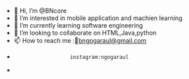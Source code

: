 - 👋 Hi, I’m @BNcore
- 👀 I’m interested in mobile application and machien learning
- 🌱 I’m currently learning software engineering
- 💞️ I’m looking to collaborate on HTML,Java,python
- 📫 How to reach me ::email:bngogaraul@gmail.com
-                       instagram:ngogaraul
-                       

<!---
BNcore/BNcore is a ✨ special ✨ repository because its `README.md` (this file) appears on your GitHub profile.
You can click the Preview link to take a look at your changes.
--->
